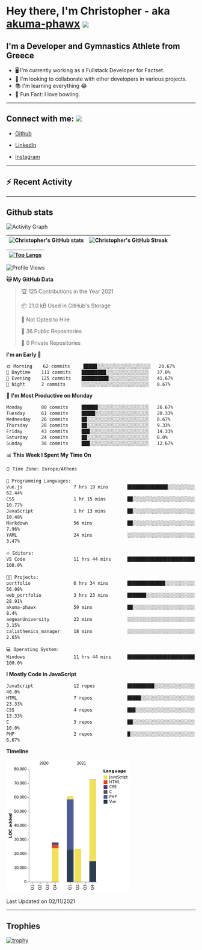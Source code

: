 # Hey there, I'm Christopher - aka [akuma-phawx](https://github.com/akuma-phawx) <img src = "https://raw.githubusercontent.com/MartinHeinz/MartinHeinz/master/wave.gif" width = 50px>

## I'm a Developer and Gymnastics Athlete from Greece

- 🖥️ I'm currently working as a Fullstack Developer for Factset.
- 🤲 I'm looking to collaborate with other developers in various projects.
- 📚 I'm learning everything 😂
- 🎳 Fun Fact: I love bowling.

---

## Connect with me: <img src='https://raw.githubusercontent.com/ShahriarShafin/ShahriarShafin/main/Assets/handshake.gif' width="100px">

- [Github](https://github.com/akuma-phawx)

- [LinkedIn](https://www.linkedin.com/in/christopher-vradis-3b9a68151/)

- [Instagram](https://www.instagram.com/chris.vrd_sw/)

---

## ⚡ Recent Activity

<!--START_SECTION:activity-->
<!--END_SECTION:activity-->

---

## Github stats

![Activity Graph](https://activity-graph.herokuapp.com/graph?username=akuma-phawx&theme=dracula)

| ![Christopher's GitHub stats](https://github-readme-stats.vercel.app/api?username=akuma-phawx&show_icons=true&theme=dracula) | ![Christopher's GitHub Streak](https://github-readme-streak-stats.herokuapp.com/?user=akuma-phawx&theme=dracula) |
| ---------------------------------------------------------------------------------------------------------------------------- | ---------------------------------------------------------------------------------------------------------------- |

| [![Top Langs](https://github-readme-stats.vercel.app/api/top-langs/?username=akuma-phawx&show_icons=true&theme=radical)](https://github.com/akuma-phawx/github-readme-stats) |
| ---------------------------------------------------------------------------------------------------------------------------------------------------------------------------- |

<!--START_SECTION:waka-->
![Profile Views](http://img.shields.io/badge/Profile%20Views-1-blue)

**🐱 My GitHub Data** 

> 🏆 125 Contributions in the Year 2021
 > 
> 📦 21.0 kB Used in GitHub's Storage 
 > 
> 🚫 Not Opted to Hire
 > 
> 📜 36 Public Repositories 
 > 
> 🔑 0 Private Repositories  
 > 
**I'm an Early 🐤** 

```text
🌞 Morning    62 commits     █████░░░░░░░░░░░░░░░░░░░░   20.67% 
🌆 Daytime    111 commits    █████████░░░░░░░░░░░░░░░░   37.0% 
🌃 Evening    125 commits    ██████████░░░░░░░░░░░░░░░   41.67% 
🌙 Night      2 commits      ░░░░░░░░░░░░░░░░░░░░░░░░░   0.67%

```
📅 **I'm Most Productive on Monday** 

```text
Monday       80 commits     ██████░░░░░░░░░░░░░░░░░░░   26.67% 
Tuesday      61 commits     █████░░░░░░░░░░░░░░░░░░░░   20.33% 
Wednesday    26 commits     ██░░░░░░░░░░░░░░░░░░░░░░░   8.67% 
Thursday     28 commits     ██░░░░░░░░░░░░░░░░░░░░░░░   9.33% 
Friday       43 commits     ███░░░░░░░░░░░░░░░░░░░░░░   14.33% 
Saturday     24 commits     ██░░░░░░░░░░░░░░░░░░░░░░░   8.0% 
Sunday       38 commits     ███░░░░░░░░░░░░░░░░░░░░░░   12.67%

```


📊 **This Week I Spent My Time On** 

```text
⌚︎ Time Zone: Europe/Athens

💬 Programming Languages: 
Vue.js                   7 hrs 19 mins       ███████████████░░░░░░░░░░   62.44% 
CSS                      1 hr 15 mins        ██░░░░░░░░░░░░░░░░░░░░░░░   10.77% 
JavaScript               1 hr 13 mins        ██░░░░░░░░░░░░░░░░░░░░░░░   10.48% 
Markdown                 56 mins             ██░░░░░░░░░░░░░░░░░░░░░░░   7.96% 
YAML                     24 mins             ░░░░░░░░░░░░░░░░░░░░░░░░░   3.47%

🔥 Editors: 
VS Code                  11 hrs 44 mins      █████████████████████████   100.0%

🐱‍💻 Projects: 
portfolio                6 hrs 34 mins       ██████████████░░░░░░░░░░░   56.08% 
web_portfolio            3 hrs 23 mins       ███████░░░░░░░░░░░░░░░░░░   28.91% 
akuma-phawx              59 mins             ██░░░░░░░░░░░░░░░░░░░░░░░   8.4% 
aegeanUniversity         22 mins             ░░░░░░░░░░░░░░░░░░░░░░░░░   3.15% 
calisthenics_manager     18 mins             ░░░░░░░░░░░░░░░░░░░░░░░░░   2.65%

💻 Operating System: 
Windows                  11 hrs 44 mins      █████████████████████████   100.0%

```

**I Mostly Code in JavaScript** 

```text
JavaScript               12 repos            ██████████░░░░░░░░░░░░░░░   40.0% 
HTML                     7 repos             █████░░░░░░░░░░░░░░░░░░░░   23.33% 
CSS                      4 repos             ███░░░░░░░░░░░░░░░░░░░░░░   13.33% 
C                        3 repos             ██░░░░░░░░░░░░░░░░░░░░░░░   10.0% 
PHP                      2 repos             █░░░░░░░░░░░░░░░░░░░░░░░░   6.67%

```


**Timeline**

![Chart not found](https://raw.githubusercontent.com/akuma-phawx/akuma-phawx/main/charts/bar_graph.png) 


 Last Updated on 02/11/2021
<!--END_SECTION:waka-->

---

## Trophies

[![trophy](https://github-profile-trophy.vercel.app/?username=akuma-phawx&theme=onedark)](https://github.com/ryo-ma/github-profile-trophy)
